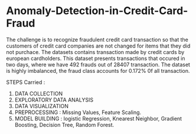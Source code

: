 # Anomaly-Detection-in-Credit-Card-Fraud
The challenge is to recognize fraudulent credit card transaction so that the customers of credit card companies are not changed for items that they did not purchace.
The datasets contains transaction made by credit cards  by european cardholders.
This dataset presents transactions that occured in two days, where we have 492 frauds out of 28407 transaction.
The dataset is highly imbalanced, the fraud class accounts for 0.172% 0f all transaction.

STEPS Carried :
1. DATA COLLECTION
2. EXPLORATORY DATA ANALYSIS
3. DATA VISUALIZATION
4. PREPROCESSING :  Missing Values,  Feature Scaling.
5. MODEL BUILDING : logistic Regression,  Knearest Neighbor, Gradient Boosting, Decision Tree, Random Forest.
 
